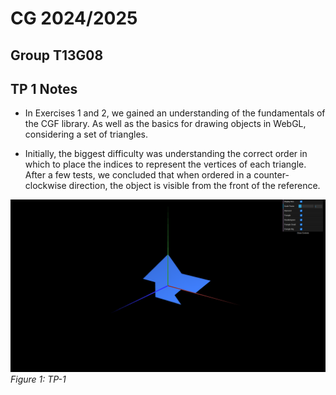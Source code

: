 # CG 2024/2025

## Group T13G08

## TP 1 Notes

- In Exercises 1 and 2, we gained an understanding of the fundamentals of the CGF library. As well as the basics for drawing objects in WebGL, considering a set of triangles.

- Initially, the biggest difficulty was understanding the correct order in which to place the indices to represent the vertices of each triangle. After a few tests, we concluded that when ordered in a counter-clockwise direction, the object is visible from the front of the reference.

![Screenshot 1](screenshots/CG-t13g08-tp1-1.png)
*Figure 1: TP-1*
